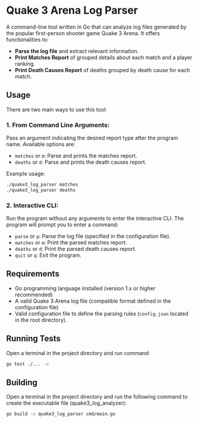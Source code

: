 # Quake 3 Arena Log Parser

A command-line tool written in Go that can analyze log files generated by the popular first-person shooter game Quake 3 Arena. It offers functionalities to:

- **Parse the log file** and extract relevant information.
- **Print Matches Report** of grouped details about each match and a player ranking.
- **Print Death Causes Report** of deaths grouped by death cause for each match.

## Usage

There are two main ways to use this tool:

### 1. From Command Line Arguments:

Pass an argument indicating the desired report type after the program name. Available options are:
- `matches` or `m`: Parse and prints the matches report.
- `deaths` or `d`: Parse and prints the death causes report.

Example usage:
```bash
./quake3_log_parser matches
./quake3_log_parser deaths
```

### 2. Interactive CLI:

Run the program without any arguments to enter the interactive CLI.
The program will prompt you to enter a command:
- `parse` or `p`: Parse the log file (specified in the configuration file).
- `matches` or `m`: Print the parsed matches report.
- `deaths` or `d`: Print the parsed death causes report.
- `quit` or `q`: Exit the program.

## Requirements

- Go programming language installed (version 1.x or higher recommended)
- A valid Quake 3 Arena log file (compatible format defined in the configuration file)
- Valid configuration file to define the parsing rules (`config.json` located in the root directory).

## Running Tests

Open a terminal in the project directory and run command:
```bash
go test ./... -v
```

## Building

Open a terminal in the project directory and run the following command to create the executable file (quake3_log_analyzer):
```bash
go build -o quake3_log_parser cmd/main.go
```

